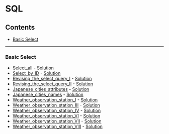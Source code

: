 # SQL
## Contents
<!--* [Advanced Join](#Advanced-Join)
* [Advanced Select](#Advanced-Select)
* [Aggregation](#Aggregation)
* [Alternative Select](#Alternative-Select)
* [Basic Join](#Basic-Join)-->
* [Basic Select](#Basic-Select)
<!--
___
### Advanced Join
* [Placements](pdf/placements.pdf) - [Solution](sql/Placements.sql)
* [Symmetric_Pairs](pdf/symmetric-pairs.pdf) - [Solution](sql/Symmetric_Pairs.sql)
___
### Advanced Select
* [Type_of_triangle](pdf/what-type-of-triangle.pdf) - [Solution](sql/Type_of_triangle.sql)
___
### Aggregation
* [Average_population](pdf/average-population.pdf) - [Solution](sql/Average_population.sql)
* [Japan_population](pdf/japan-population.pdf) - [Solution](sql/Japan_population.sql)
* [Population_density_difference](pdf/population-density-difference.pdf) - [Solution](sql/Population_density_difference.sql)
* [Revising_aggregations_-_averages](pdf/revising-aggregations-the-average-function.pdf) - [Solution](sql/Revising_aggregations_-_averages.sql)
* [Revising_aggregations_-_sum](pdf/revising-aggregations-sum.pdf) - [Solution](sql/Revising_aggregations_-_sum.sql)
* [Revising_aggregations_-_the_count_function](pdf/revising-aggregations-the-count-function.pdf) - [Solution](sql/Revising_aggregations_-_the_count_function.sql)
* [The_blunder](pdf/the-blunder.pdf) - [Solution](sql/The_blunder.sql)
* [Top_earners](pdf/earnings-of-employees.pdf) - [Solution](sql/Top_earners.sql)
* [Weather_observation_station_II](pdf/weather-observation-station-2.pdf) - [Solution](sql/Weather_observation_station_II.sql)
* [Weather_observation_station_XIII](pdf/weather-observation-station-13.pdf) - [Solution](sql/Weather_observation_station_XIII.sql)
* [Weather_observation_station_XIV](pdf/weather-observation-station-14.pdf) - [Solution](sql/Weather_observation_station_XIV.sql)
* [Weather_observation_station_XV](pdf/weather-observation-station-15.pdf) - [Solution](sql/Weather_observation_station_XV.sql)
* [Weather_observation_station_XVI](pdf/weather-observation-station-16.pdf) - [Solution](sql/Weather_observation_station_XVI.sql)
* [Weather_observation_station_XVII](pdf/weather-observation-station-17.pdf) - [Solution](sql/Weather_observation_station_XVII.sql)
* [Weather_observation_station_XVIII](pdf/weather-observation-station-18.pdf) - [Solution](sql/Weather_observation_station_XVIII.sql)
* [Weather_observation_station_XIX](pdf/weather-observation-station-19.pdf) - [Solution](sql/Weather_observation_station_XIX.sql)
* [Weather_observation_station_XX](pdf/weather-observation-station-20.pdf) - [Solution](sql/Weather_observation_station_XX.sql)
___
### Alternative Select
* [Draw_the_Triangle1](pdf/draw-the-triangle-1.pdf) - [Solution](sql/Draw_the_Triangle1.sql)
* [Draw_the_Triangle2](pdf/draw-the-triangle-2.pdf) - [Solution](sql/Draw_the_Triangle2.sql)
___
### Basic Join
* [African_cities](pdf/african-cities.pdf) - [Solution](sql/African_cities.sql)
* [Average_population_of_each_continent](pdf/average-population-of-each-continent.pdf) - [Solution](sql/Average_population_of_each_continent.sql)
* [Challenges](pdf/challenges.pdf) - [Solution](sql/Challenges.sql)
* [Contest_Leaderboard](pdf/contest-leaderboard.pdf) - [Solution](sql/Contest_Leaderboard.sql)
* [Ollivanders_Inventory](pdf/harry-potter-and-wands.pdf) - [Solution](sql/Ollivanders_Inventory.sql)
* [Population_census](pdf/asian-population.pdf) - [Solution](sql/Population_census.sql)
* [The_Competitors](pdf/full-score.pdf) - [Solution](sql/Top_Competitors.sql)
* [The_Report](pdf/the-report.pdf) - [Solution](sql/The_Report.sql)
-->
___
### Basic Select
* [Select_all](pdf/select-all-sql.pdf) - [Solution](SQL/select_all.sql)
* [Select_by_ID](pdf/select-by-id.pdf) - [Solution](SQL/select_by_id.sql)
* [Revising_the_select_query_I](pdf/revising-the-select-query.pdf) - [Solution](SQL/revising_the_select_query.sql)
* [Revising_the_select_query_II](pdf/revising-the-select-query-2.pdf) - [Solution](SQL/revising_the_select_query_II.sql)
* [Japanese_cities_attributes](pdf/japanese-cities-attributes.pdf) - [Solution](SQL/japanese_cities_attributes.sql)
* [Japanese_cities_names](pdf/japanese-cities-name.pdf) - [Solution](SQL/japanese_cities_names.sql)
* [Weather_observation_station_I](pdf/weather-observation-station-1.pdf) - [Solution](SQL/weather_observation_station_I.sql)
* [Weather_observation_station_III](pdf/weather-observation-station-3.pdf) - [Solution](SQL/weather_observation_station_III.sql)
* [Weather_observation_station_IV](pdf/weather-observation-station-4.pdf) - [Solution](SQL/weather_observation_station_IV.sql)
* [Weather_observation_station_VI](pdf/weather-observation-station-6.pdf) - [Solution](SQL/Weather_observation_station_VI.sql)
* [Weather_observation_station_VII](pdf/weather-observation-station-7.pdf) - [Solution](SQL/Weather_observation_station_VII.sql)
* [Weather_observation_station_VIII](pdf/weather-observation-station-8.pdf) - [Solution](sql/Weather_observation_station_VIII.sql)

<!--
* [Employee_salaries](pdf/salary-of-employees.pdf) - [Solution](sql/Employee_salaries.sql)
* [Higher_than_75_marks](pdf/more-than-75-marks.pdf) - [Solution](sql/Higher_than_75_marks.sql)

* [Name_of_employees](pdf/name-of-employees.pdf) - [Solution](sql/Name_of_employees.sql)




* [Weather_observation_station_V](pdf/weather-observation-station-5.pdf) - [Solution](sql/Weather_observation_station_V.sql)

* [Weather_observation_station_VII](pdf/weather-observation-station-7.pdf) - [Solution](sql/Weather_observation_station_VII.sql)
* [Weather_observation_station_IX](pdf/weather-observation-station-9.pdf) - [Solution](sql/Weather_observation_station_IX.sql)
* [Weather_observation_station_X](pdf/weather-observation-station-10.pdf) - [Solution](sql/Weather_observation_station_X.sql)
* [Weather_observation_station_XI](pdf/weather-observation-station-11.pdf) - [Solution](sql/Weather_observation_station_XI.sql)
* [Weather_observation_station_XII](pdf/weather-observation-station-12.pdf) - [Solution](sql/Weather_observation_station_XII.sql)
-->